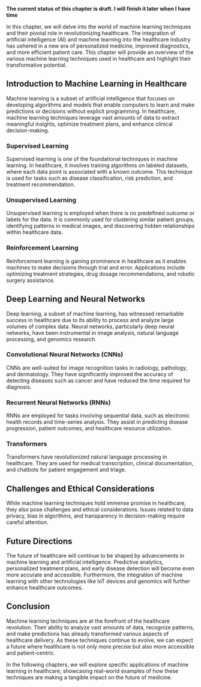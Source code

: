 **The current status of this chapter is draft. I will finish it later when I have time**

In this chapter, we will delve into the world of machine learning techniques and their pivotal role in revolutionizing healthcare. The integration of artificial intelligence (AI) and machine learning into the healthcare industry has ushered in a new era of personalized medicine, improved diagnostics, and more efficient patient care. This chapter will provide an overview of the various machine learning techniques used in healthcare and highlight their transformative potential.

Introduction to Machine Learning in Healthcare
----------------------------------------------

Machine learning is a subset of artificial intelligence that focuses on developing algorithms and models that enable computers to learn and make predictions or decisions without explicit programming. In healthcare, machine learning techniques leverage vast amounts of data to extract meaningful insights, optimize treatment plans, and enhance clinical decision-making.

### Supervised Learning

Supervised learning is one of the foundational techniques in machine learning. In healthcare, it involves training algorithms on labeled datasets, where each data point is associated with a known outcome. This technique is used for tasks such as disease classification, risk prediction, and treatment recommendation.

### Unsupervised Learning

Unsupervised learning is employed when there is no predefined outcome or labels for the data. It is commonly used for clustering similar patient groups, identifying patterns in medical images, and discovering hidden relationships within healthcare data.

### Reinforcement Learning

Reinforcement learning is gaining prominence in healthcare as it enables machines to make decisions through trial and error. Applications include optimizing treatment strategies, drug dosage recommendations, and robotic surgery assistance.

Deep Learning and Neural Networks
---------------------------------

Deep learning, a subset of machine learning, has witnessed remarkable success in healthcare due to its ability to process and analyze large volumes of complex data. Neural networks, particularly deep neural networks, have been instrumental in image analysis, natural language processing, and genomics research.

### Convolutional Neural Networks (CNNs)

CNNs are well-suited for image recognition tasks in radiology, pathology, and dermatology. They have significantly improved the accuracy of detecting diseases such as cancer and have reduced the time required for diagnosis.

### Recurrent Neural Networks (RNNs)

RNNs are employed for tasks involving sequential data, such as electronic health records and time-series analysis. They assist in predicting disease progression, patient outcomes, and healthcare resource utilization.

### Transformers

Transformers have revolutionized natural language processing in healthcare. They are used for medical transcription, clinical documentation, and chatbots for patient engagement and triage.

Challenges and Ethical Considerations
-------------------------------------

While machine learning techniques hold immense promise in healthcare, they also pose challenges and ethical considerations. Issues related to data privacy, bias in algorithms, and transparency in decision-making require careful attention.

Future Directions
-----------------

The future of healthcare will continue to be shaped by advancements in machine learning and artificial intelligence. Predictive analytics, personalized treatment plans, and early disease detection will become even more accurate and accessible. Furthermore, the integration of machine learning with other technologies like IoT devices and genomics will further enhance healthcare outcomes.

Conclusion
----------

Machine learning techniques are at the forefront of the healthcare revolution. Their ability to analyze vast amounts of data, recognize patterns, and make predictions has already transformed various aspects of healthcare delivery. As these techniques continue to evolve, we can expect a future where healthcare is not only more precise but also more accessible and patient-centric.

In the following chapters, we will explore specific applications of machine learning in healthcare, showcasing real-world examples of how these techniques are making a tangible impact on the future of medicine.

